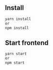 ## Install 

```bash
yarn install
or 
npm install
```

## Start frontend

```bash
yarn start
or 
npm start
```
